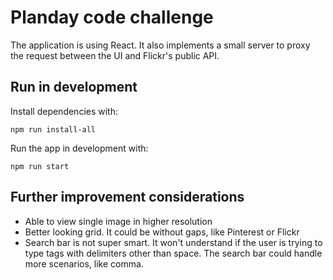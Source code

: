 # Planday code challenge

The application is using React. It also implements a small server to proxy the request between the UI and Flickr's public API.

## Run in development

Install dependencies with:

```
npm run install-all
```

Run the app in development with:

```
npm run start
```

## Further improvement considerations

-   Able to view single image in higher resolution
-   Better looking grid. It could be without gaps, like Pinterest or Flickr
-   Search bar is not super smart. It won't understand if the user is trying to type tags with delimiters other than space. The search bar could handle more scenarios, like comma.
